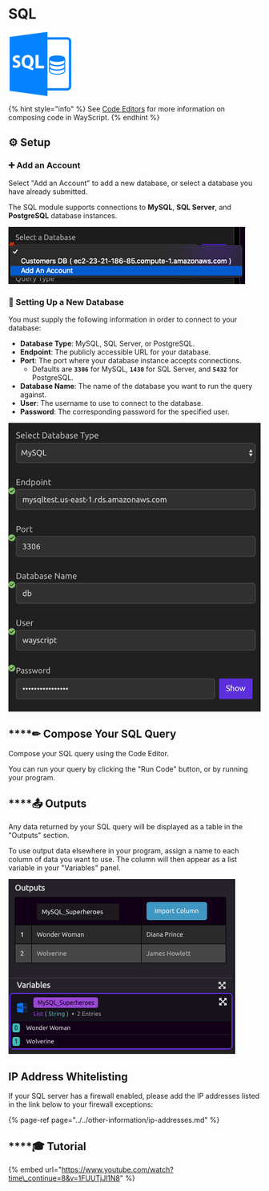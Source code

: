 # SQL

![Run queries against a SQL database.](../../.gitbook/assets/sql.png)

{% hint style="info" %}
See [Code Editors](../../getting_started/code-editors.md) for more information on composing code in WayScript.
{% endhint %}

## ⚙ Setup

### ➕ Add an Account

Select "Add an Account" to add a new database, or select a database you have already submitted.

The SQL module supports connections to **MySQL**, **SQL Server**, and **PostgreSQL** database instances.

![Select a Database or Add An Account](../../.gitbook/assets/add_account.png)

### 🌟 Setting Up a New Database

You must supply the following information in order to connect to your database:

* **Database Type**: MySQL, SQL Server, or PostgreSQL.
* **Endpoint**: The publicly accessible URL for your database.
* **Port**: The port where your database instance accepts connections.
  * Defaults are **`3306`** for MySQL, **`1430`** for SQL Server, and **`5432`** for PostgreSQL.
* **Database Name**: The name of the database you want to run the query against.
* **User**: The username to use to connect to the database.
* **Password**: The corresponding password for the specified user.

![](../../.gitbook/assets/settings.png)

## \*\*\*\*✏ **Compose Your SQL Query**

Compose your SQL query using the Code Editor.

You can run your query by clicking the "Run Code" button, or by running your program.

## \*\*\*\*📤 **Outputs**

Any data returned by your SQL query will be displayed as a table in the "Outputs" section.

To use output data elsewhere in your program, assign a name to each column of data you want to use. The column will then appear as a list variable in your "Variables" panel.

![](../../.gitbook/assets/screen-shot-2020-01-23-at-6.32.07-pm.png)

## IP Address Whitelisting

If your SQL server has a firewall enabled, please add the IP addresses listed in the link below to your firewall exceptions:

{% page-ref page="../../other-information/ip-addresses.md" %}

## \*\*\*\*🎓 **Tutorial**

{% embed url="https://www.youtube.com/watch?time\_continue=8&v=1FUUTjJl1N8" %}

